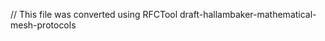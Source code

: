 ﻿// This file was converted using RFCTool
<ietf>draft-hallambaker-mathematical-mesh-protocols
<title>Mathematical Mesh: Client-Service Protocol
<abbrev>Mathematical Mesh CSP
<version>00

<ipr>trust200902
<area>Security
<publisher>Internet Engineering Task Force (IETF)
<status>Standards Track

<category>Standards Track
<author>Phillip Hallam-Baker    
    <fullname>Phillip Hallam-Baker    
    <initials>P. M.    
    <organization>Comodo Group Inc.    
    <surname>Phillip    
    <email>philliph@comodo.com


#Abstract

The Mathematical Mesh ‘The Mesh’ is an end-to-end secure infrastructure
that facilitates the exchange of configuration and credential data
between multiple user devices. The core protocols of the Mesh are described
with examples of common use cases and reference data.

#Introduction

#Definitions

##Requirements Language



The key words "MUST", "MUST NOT", "REQUIRED", "SHALL", "SHALL NOT",
"SHOULD", "SHOULD NOT", "RECOMMENDED", "MAY", and "OPTIONAL" in this document
are to be interpreted as described in RFC 2119 [RFC2119].

#Use Scenarios

##Create Profile

##Connect Device

##Add Application

##Update Application

##Delete Device

##Key Recovery
